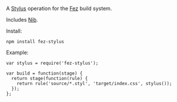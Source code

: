 A [Stylus](http://learnboost.github.io/stylus/) operation for the [Fez](http://fez.github.io/) build system.

Includes [Nib](http://visionmedia.github.io/nib/).

Install:

```
npm install fez-stylus
```

Example:

```
var stylus = require('fez-stylus');

var build = function(stage) {
  return stage(function(rule) {
    return rule('source/*.styl', 'target/index.css', stylus());
  });
};
```

